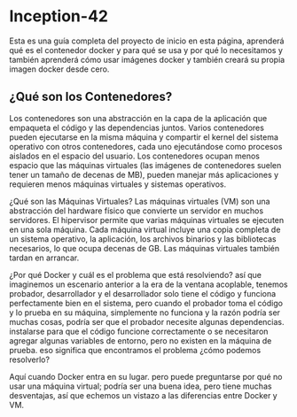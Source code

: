 
# Inception-42
Esta es una guía completa del proyecto de inicio en esta página, aprenderá qué es el contenedor docker y para qué se usa y por qué lo necesitamos y también aprenderá cómo usar imágenes docker y también creará su propia imagen docker desde cero.

## ¿Qué son los Contenedores?
Los contenedores son una abstracción en la capa de la aplicación que empaqueta el código y las dependencias juntos. Varios contenedores pueden ejecutarse en la misma máquina y compartir el kernel del sistema operativo con otros contenedores, cada uno ejecutándose como procesos aislados en el espacio del usuario. Los contenedores ocupan menos espacio que las máquinas virtuales (las imágenes de contenedores suelen tener un tamaño de decenas de MB), pueden manejar más aplicaciones y requieren menos máquinas virtuales y sistemas operativos.

¿Qué son las Máquinas Virtuales?
Las máquinas virtuales (VM) son una abstracción del hardware físico que convierte un servidor en muchos servidores. El hipervisor permite que varias máquinas virtuales se ejecuten en una sola máquina. Cada máquina virtual incluye una copia completa de un sistema operativo, la aplicación, los archivos binarios y las bibliotecas necesarios, lo que ocupa decenas de GB. Las máquinas virtuales también tardan en arrancar.

¿Por qué Docker y cuál es el problema que está resolviendo?
así que imaginemos un escenario anterior a la era de la ventana acoplable, tenemos probador, desarrollador y el desarrollador
solo tiene el código y funciona perfectamente bien en el sistema, pero cuando el probador toma el código y lo prueba en su máquina, simplemente no funciona y la razón podría ser muchas cosas, podría ser que el probador necesite algunas dependencias. instalarse para que el código funcione correctamente o se necesitaron agregar algunas variables de entorno, pero no existen en la máquina de prueba. eso significa que encontramos el problema ¿cómo podemos resolverlo?

Aquí cuando Docker entra en su lugar.
pero puede preguntarse por qué no usar una máquina virtual; podría ser una buena idea, pero tiene muchas desventajas, así que echemos un vistazo a las diferencias entre Docker y VM.